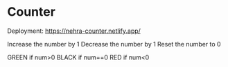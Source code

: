 # Counter

Deployment: https://nehra-counter.netlify.app/

Increase the number by 1
Decrease the number by 1
Reset the number to 0

GREEN if num>0
BLACK if num==0
RED if num<0
